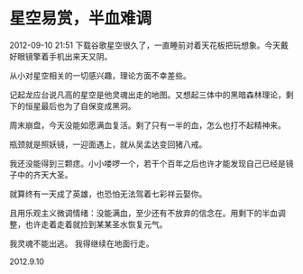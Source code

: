 # 星空易赏，半血难调


2012-09-10 21:51
下载谷歌星空很久了，一直睡前对着天花板把玩想象。今天戴好眼镜擎着手机出来天又阴。

从小对星空相关的一切感兴趣，理论方面不幸差些。

记起龙应台说凡高的星空是他灵魂出走的地图。又想起三体中的黑暗森林理论，剩下的恒星最后也为了自保变成黑洞。

周末崩盘，今天没能如愿满血复活。剩了只有一半的血，怎么也打不起精神来。

瓶颈就是照妖镜，一迎面遇上，就从吴孟达变回猪八戒。

我还没能得到三颗痣。小小喽啰一个，若干个百年之后也许才能发现自己已经是镜子中的齐天大圣。

就算终有一天成了英雄，也恐怕无法驾着七彩祥云娶你。

且用乐观主义微调情绪：没能满血，至少还有不放弃的信念在。用剩下的半血调整，也许走着走着就捡到某某圣水恢复元气。

我灵魂不能出逃。
我得继续在地面行走。

2012.9.10

